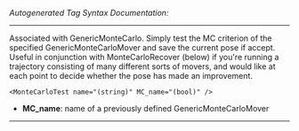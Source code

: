 _Autogenerated Tag Syntax Documentation:_

---
Associated with GenericMonteCarlo. Simply test the MC criterion of the specified GenericMonteCarloMover and save the current pose if accept. Useful in conjunction with MonteCarloRecover (below) if you're running a trajectory consisting of many different sorts of movers, and would like at each point to decide whether the pose has made an improvement.

```
<MonteCarloTest name="(string)" MC_name="(bool)" />
```

-   **MC_name**: name of a previously defined GenericMonteCarloMover

---
